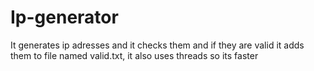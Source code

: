 # Ip-generator
It generates ip adresses and it checks them and if they are valid it adds them to file named valid.txt, it also uses threads so its faster
